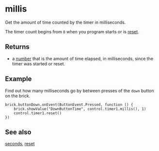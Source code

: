 # millis

Get the amount of time counted by the timer in milliseconds.

The timer count begins from `0` when you program starts or is [reset](/reference/control/timer/reset). 

## Returns

* a [number](/types/number) that is the amount of time elapsed, in milliseconds, since the timer was started or reset.

## Example

Find out how many milliseconds go by between presses of the `down` button on the brick.

```blocks
brick.buttonDown.onEvent(ButtonEvent.Pressed, function () {
    brick.showValue("DownButtonTime", control.timer1.millis(), 1)
    control.timer1.reset()
})
```

## See also

[seconds](/reference/control/timer/seconds), [reset](/reference/control/timer/reset)

